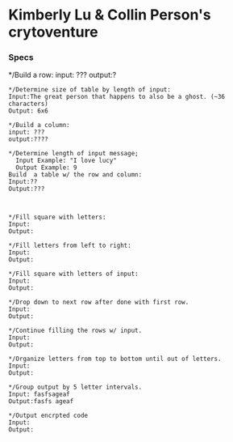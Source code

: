 # Kimberly Lu & Collin Person's crytoventure

### Specs
  */Build a row:
    input: ???
    output:?

    */Determine size of table by length of input:
    Input:The great person that happens to also be a ghost. (~36 characters)
    Output: 6x6

    */Build a column:
    input: ???
    output:????

    */Determine length of input message;
      Input Example: "I love lucy"
      Output Example: 9
    Build  a table w/ the row and column:
    Input:??
    Output:???



    */Fill square with letters:
    Input:
    Output:

    */Fill letters from left to right:
    Input:
    Output:

    */Fill square with letters of input:
    Input:
    Output:

    */Drop down to next row after done with first row.
    Input:
    Output:

    */Continue filling the rows w/ input.
    Input:
    Output:

    */Organize letters from top to bottom until out of letters.
    Input:
    Output:

    */Group output by 5 letter intervals.
    Input: fasfsageaf
    Output:fasfs ageaf     

    */Output encrpted code
    Input:
    Output:
